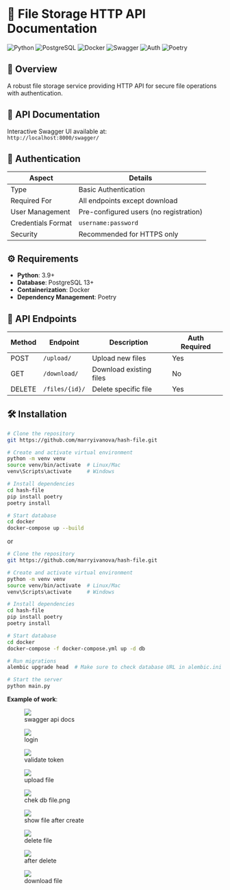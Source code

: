 # 📁 File Storage HTTP API Documentation

![Python](https://img.shields.io/badge/python-3.9%2B-blue)
![PostgreSQL](https://img.shields.io/badge/PostgreSQL-13%2B-blue)
![Docker](https://img.shields.io/badge/Docker-supported-blue)
![Swagger](https://img.shields.io/badge/docs-Swagger-green)
![Auth](https://img.shields.io/badge/auth-Basic-yellowgreen)
![Poetry](https://img.shields.io/badge/deps-Poetry-orange)

## 🌟 Overview
A robust file storage service providing HTTP API for secure file operations with authentication.

## 🔗 API Documentation
Interactive Swagger UI available at:  
`http://localhost:8000/swagger/`

## 🔐 Authentication
| Aspect              | Details                                  |
|---------------------|------------------------------------------|
| Type                | Basic Authentication                    |
| Required For        | All endpoints except download           |
| User Management     | Pre-configured users (no registration)  |
| Credentials Format  | `username:password`                     |
| Security            | Recommended for HTTPS only              |

## ⚙️ Requirements
- **Python**: 3.9+
- **Database**: PostgreSQL 13+
- **Containerization**: Docker
- **Dependency Management**: Poetry

## 🚀 API Endpoints
| Method | Endpoint       | Description                | Auth Required |
|--------|----------------|----------------------------|---------------|
| POST   | `/upload/`     | Upload new files           | Yes           |
| GET    | `/download/`   | Download existing files    | No            |
| DELETE | `/files/{id}/` | Delete specific file       | Yes           |

## 🛠️ Installation

```bash
# Clone the repository
git https://github.com/marryivanova/hash-file.git

# Create and activate virtual environment
python -m venv venv
source venv/bin/activate  # Linux/Mac
venv\Scripts\activate     # Windows

# Install dependencies
cd hash-file
pip install poetry
poetry install

# Start database
cd docker
docker-compose up --build
```
or 

```bash
# Clone the repository
git https://github.com/marryivanova/hash-file.git

# Create and activate virtual environment
python -m venv venv
source venv/bin/activate  # Linux/Mac
venv\Scripts\activate     # Windows

# Install dependencies
cd hash-file
pip install poetry
poetry install

# Start database
cd docker
docker-compose -f docker-compose.yml up -d db

# Run migrations
alembic upgrade head  # Make sure to check database URL in alembic.ini

# Start the server
python main.py
```

**Example of work**:

<figure>
  <img src="src/docs_content/swagger.png">
  <figcaption>swagger api docs</figcaption>
</figure>

<figure>
  <img src="src/docs_content/login.png">
  <figcaption>login</figcaption>
</figure>

<figure>
  <img src="src/docs_content/validate_token.png">
  <figcaption>validate token</figcaption>
</figure>

<figure>
  <img src="src/docs_content/upload_file.png">
  <figcaption>upload file</figcaption>
</figure>

<figure>
  <img src="src/docs_content/chek_db_file.png">
  <figcaption>chek db file.png</figcaption>
</figure>

<figure>
  <img src="src/docs_content/show_file_dir.png">
  <figcaption>show file after create</figcaption>
</figure>

<figure>
  <img src="src/docs_content/delete.png">
  <figcaption>delete file</figcaption>
</figure>


<figure>
  <img src="src/docs_content/after_delete.png">
  <figcaption>after delete</figcaption>
</figure>

<figure>
  <img src="src/docs_content/download.png">
  <figcaption>download file</figcaption>
</figure>